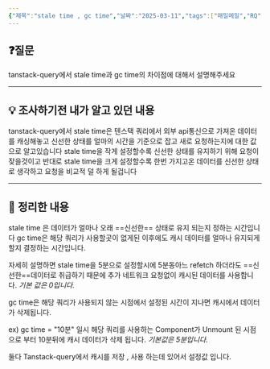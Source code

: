 ```yaml
---
{"제목":"stale time , gc time","날짜":"2025-03-11","tags":["매일메일","RQ","cache"],"dg-publish":true,"permalink":"/매일메일/25년3월/stale time , gc time/","dgPassFrontmatter":true}
---
```


## ❓질문

tanstack-query에서 stale time과 gc time의 차이점에 대해서 설명해주세요

---
## 💡 **조사하기전 내가 알고 있던 내용**

tanstack-query에서 stale time은 텐스택 쿼리에서 외부 api통신으로 가져온 데이터를 캐싱해놓고 신선한 상태를 얼마의 시간을 기준으로 잡고 새로 요청하는지에 대한 값으로 알고있습니다 stale time을 작게 설정할수록 신선한 상태를 유지하기 위해 요청이 잦을것이고 반대로 stale time을 크게 설정할수록 한번 가지고온 데이터를 신선한 상태로 생각하고 요청을 비교적 덜 하게 될겁니다

---
## 🏫 **정리한 내용**

stale time 은 데이터가 얼마나 오래 ==신선한== 상태로 유지 되는지 정하는 시간입니다
gc time은 해당 쿼리가 사용할곳이 없게된 이후에도 캐시 데이터를 얼마나 유지되게할지 결정하는 시간입니다.

자세히 설명하면 stale time을 5분으로 설정할시에 5분동아느 refetch 하더라도 ==신선한==데이터로 취급하기 때문에 추가 네트워크 요청없이 캐시된 데이터를 사용합니다.
*기본 값은 0입니다.*

gc time은 해당 쿼리가 사용되지 않는 시점에서 설정된 시간이 지나면 캐시에서 데이터가 삭제됩니다.

ex) gc time = "10분" 일시 해당 쿼리를 사용하는 Component가 Unmount 된 시점으로 부터 10분뒤에 캐시 데이터가 삭제 됩니다.
*기본값은 5분입니다.*

둘다 Tanstack-query에서 캐시를 저장 , 사용 하는데 있어서 설정값 입니다.